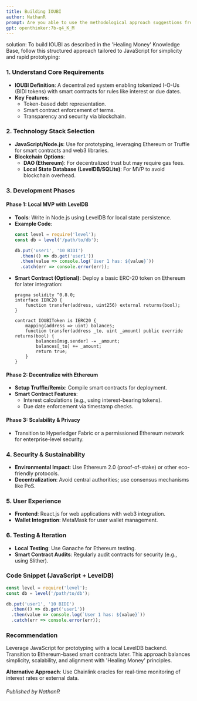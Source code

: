 ```yaml
---
title: Building IOUBI
author: NathanR
prompt: Are you able to use the methodological approach suggestions from ‘Methodological Sustainability’ Knowledge Base and apply it to the ‘Healing Money’ Knowledge Base to suggest a focused entry point to building ‘IOUBI’ as described in the ‘Healing Money’ Knowledge Base? For personal context, I am a professional software engineer with 20 years of experience mostly in C/C++ but I prefer a javascript based solution for convenience. How can I plan, build, and implement the ‘IOUBI’ ecosystem and transparent monitoring software. Would you recommend a blockchain like DAO or is there simpler ways to create a Minimal Viable Product or a prototype of some sort so that I can begin experimenting with it in my personal life?
gpt: openthinker:7b-q4_K_M
---
```

solution: To build IOUBI as described in the 'Healing Money' Knowledge Base, follow this structured approach tailored to JavaScript for simplicity and rapid prototyping:

### **1. Understand Core Requirements**
- **IOUBI Definition**: A decentralized system enabling tokenized I-O-Us (BIDI tokens) with smart contracts for rules like interest or due dates.
- **Key Features**:
  - Token-based debt representation.
  - Smart contract enforcement of terms.
  - Transparency and security via blockchain.

### **2. Technology Stack Selection**
- **JavaScript/Node.js**: Use for prototyping, leveraging Ethereum or Truffle for smart contracts and web3 libraries.
- **Blockchain Options**:
  - **DAO (Ethereum)**: For decentralized trust but may require gas fees.
  - **Local State Database (LevelDB/SQLite)**: For MVP to avoid blockchain overhead.

### **3. Development Phases**
#### **Phase 1: Local MVP with LevelDB**
- **Tools**: Write in Node.js using LevelDB for local state persistence.
- **Example Code**:
  ```js
  const level = require('level');
  const db = level('/path/to/db');

  db.put('user1', '10 BIDI')
    .then(() => db.get('user1'))
    .then(value => console.log(`User 1 has: ${value}`))
    .catch(err => console.error(err));
  ```
- **Smart Contract (Optional)**:
  Deploy a basic ERC-20 token on Ethereum for later integration:
  ```solidity
  pragma solidity ^0.8.0;
  interface IERC20 {
      function transfer(address, uint256) external returns(bool);
  }
  
  contract IOUBIToken is IERC20 {
      mapping(address => uint) balances;
      function transfer(address _to, uint _amount) public override returns(bool) {
          balances[msg.sender] -= _amount;
          balances[_to] += _amount;
          return true;
      }
  }
  ```

#### **Phase 2: Decentralize with Ethereum**
- **Setup Truffle/Remix**: Compile smart contracts for deployment.
- **Smart Contract Features**:
  - Interest calculations (e.g., using interest-bearing tokens).
  - Due date enforcement via timestamp checks.

#### **Phase 3: Scalability & Privacy**
- Transition to Hyperledger Fabric or a permissioned Ethereum network for enterprise-level security.

### **4. Security & Sustainability**
- **Environmental Impact**: Use Ethereum 2.0 (proof-of-stake) or other eco-friendly protocols.
- **Decentralization**: Avoid central authorities; use consensus mechanisms like PoS.

### **5. User Experience**
- **Frontend**: React.js for web applications with web3 integration.
- **Wallet Integration**: MetaMask for user wallet management.

### **6. Testing & Iteration**
- **Local Testing**: Use Ganache for Ethereum testing.
- **Smart Contract Audits**: Regularly audit contracts for security (e.g., using Slither).

### **Code Snippet (JavaScript + LevelDB)**
```js
const level = require('level');
const db = level('/path/to/db');

db.put('user1', '10 BIDI')
  .then(() => db.get('user1'))
  .then(value => console.log(`User 1 has: ${value}`))
  .catch(err => console.error(err));
```

### **Recommendation**
Leverage JavaScript for prototyping with a local LevelDB backend. Transition to Ethereum-based smart contracts later. This approach balances simplicity, scalability, and alignment with 'Healing Money' principles. 

**Alternative Approach**: Use Chainlink oracles for real-time monitoring of interest rates or external data.






###### Published by NathanR
